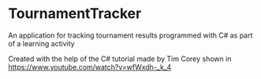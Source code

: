 # TournamentTracker
An application for tracking tournament results programmed with C# as part of a learning activity

Created with the help of the C# tutorial made by Tim Corey shown in https://www.youtube.com/watch?v=wfWxdh-_k_4
